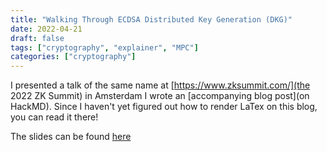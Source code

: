 ```yaml
---
title: "Walking Through ECDSA Distributed Key Generation (DKG)"
date: 2022-04-21
draft: false
tags: ["cryptography", "explainer", "MPC"]
categories: ["cryptography"]
---
```


I presented a talk of the same name at [https://www.zksummit.com/](the 2022 ZK
Summit) in Amsterdam I wrote an [accompanying blog post](on HackMD). Since I
haven't yet figured out how to render LaTex on this blog, you can read it there! 

The slides can be found
[here](https://drive.google.com/file/d/1ejnOVwu6JPaUl72jiDGglndYFIIT0Rdh/view?usp=sharing)

